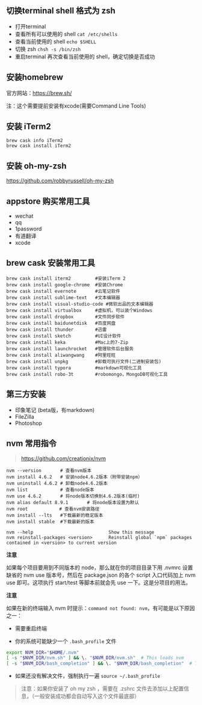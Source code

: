 ## 切换terminal shell 格式为 zsh

- 打开terminal
- 查看所有可以使用的 shell `cat /etc/shells`
- 查看当前使用的 shell `echo $SHELL`
- 切换 zsh `chsh -s /bin/zsh`
- 重启terminal 再次查看当前使用的 shell，确定切换是否成功


## 安装homebrew

官方网站：https://brew.sh/

注：这个需要提前安装有xcode(需要Command Line Tools)


## 安装 iTerm2

``` shell
brew cask info iTerm2
brew cask install iTerm2
```


## 安装 oh-my-zsh

https://github.com/robbyrussell/oh-my-zsh


## appstore 购买常用工具

- wechat
- qq
- 1password
- 有道翻译
- xcode

## brew cask 安装常用工具

``` shell
brew cask install iterm2         #安装iTerm 2
brew cask install google-chrome  #安装Chrome
brew cask install evernote       #云笔记软件
brew cask install sublime-text   #文本编辑器
brew cask install visual-studio-code #微软出品的文本编辑器
brew cask install virtualbox     #虚拟机，可以装个Windows
brew cask install dropbox        #文件同步软件
brew cask install baidunetdisk   #百度网盘
brew cask install thunder        #迅雷
brew cask install sketch         #UI设计软件
brew cask install keka           #Mac上的7-Zip
brew cask install launchrocket   #管理软件后台服务
brew cask install aliwangwang    #阿里旺旺
brew cask install unpkg          #卸载可执行文件(二进制安装包)
brew cask install typora         #markdown可视化工具
brew cask install robo-3t        #robomongo，MongoDB可视化工具
```

## 第三方安装

- 印象笔记 (beta版，有markdown)
- FileZilla
- Photoshop


## nvm 常用指令

> https://github.com/creationix/nvm

``` shell
nvm --version       # 查看nvm版本
nvm install 4.6.2   # 安装node4.6.2版本（附带安装npm）
nvm uninstall 4.6.2 # 卸载node4.6.2版本
nvm list            # 查看node版本
nvm use 4.6.2       # 将node版本切换到4.6.2版本(临时)
nvm alias default 8.9.1       # 将node版本设置为默认
nvm root　　　　     # 查看nvm安装路径
nvm install --lts   #下载最新的稳定版本
nvm install stable  #下载最新的版本
```

``` shell
nvm --help                            Show this message
nvm reinstall-packages <version>      Reinstall global `npm` packages contained in <version> to current version
```

**注意**

如果每个项目要用到不同版本的 node，那么就在你的项目目录下用 .nvmrc 设置缺省的 nvm use 版本号，然后在 package.json 的各个 script 入口代码加上 nvm use 即可。这项执行 start/test 等脚本前就会先 use 一下。这是分项目的用法。


**注意**

如果在新的终端输入 nvm 时提示：`command not found: nvm`，有可能是以下原因之一：

- 需要重启终端

- 你的系统可能缺少一个 `.bash_profile` 文件

``` bash
export NVM_DIR="$HOME/.nvm"
[ -s "$NVM_DIR/nvm.sh" ] && \. "$NVM_DIR/nvm.sh"  # This loads nvm
[ -s "$NVM_DIR/bash_completion" ] && \. "$NVM_DIR/bash_completion"  # This loads nvm bash_completion
```

- 如果还没有解决文件，强制执行一遍 `source ~/.bash_profile`

> 注意：如果你安装了 oh my zsh ，需要在 .zshrc 文件去添加以上配置信息，（一般安装成功都会自动写入这个文件最底部）

